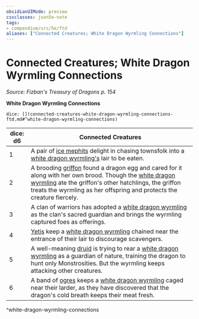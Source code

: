 ```yaml
---
obsidianUIMode: preview
cssclasses: json5e-note
tags:
- compendium/src/5e/ftd
aliases: ["Connected Creatures; White Dragon Wyrmling Connections"]
---
```

# Connected Creatures; White Dragon Wyrmling Connections
*Source: Fizban's Treasury of Dragons p. 154* 

**White Dragon Wyrmling Connections**

`dice: [](connected-creatures-white-dragon-wyrmling-connections-ftd.md#^white-dragon-wyrmling-connections)`

| dice: d6 | Connected Creatures |
|----------|---------------------|
| 1 | A pair of [ice mephits](/Systems/5e/bestiary/elemental/ice-mephit.md) delight in chasing townsfolk into a [white dragon wyrmling's](/Systems/5e/bestiary/dragon/white-dragon-wyrmling.md) lair to be eaten. |
| 2 | A brooding [griffon](/Systems/5e/bestiary/monstrosity/griffon.md) found a dragon egg and cared for it along with her own brood. Though the [white dragon wyrmling](/Systems/5e/bestiary/dragon/white-dragon-wyrmling.md) ate the griffon's other hatchlings, the griffon treats the wyrmling as her offspring and protects the creature fiercely. |
| 3 | A clan of warriors has adopted a [white dragon wyrmling](/Systems/5e/bestiary/dragon/white-dragon-wyrmling.md) as the clan's sacred guardian and brings the wyrmling captured foes as offerings. |
| 4 | [Yetis](/Systems/5e/bestiary/monstrosity/yeti.md) keep a [white dragon wyrmling](/Systems/5e/bestiary/dragon/white-dragon-wyrmling.md) chained near the entrance of their lair to discourage scavengers. |
| 5 | A well-meaning [druid](/Systems/5e/bestiary/humanoid/druid.md) is trying to rear a [white dragon wyrmling](/Systems/5e/bestiary/dragon/white-dragon-wyrmling.md) as a guardian of nature, training the dragon to hunt only Monstrosities. But the wyrmling keeps attacking other creatures. |
| 6 | A band of [ogres](/Systems/5e/bestiary/giant/ogre.md) keeps a [white dragon wyrmling](/Systems/5e/bestiary/dragon/white-dragon-wyrmling.md) caged near their larder, as they have discovered that the dragon's cold breath keeps their meat fresh. |
^white-dragon-wyrmling-connections